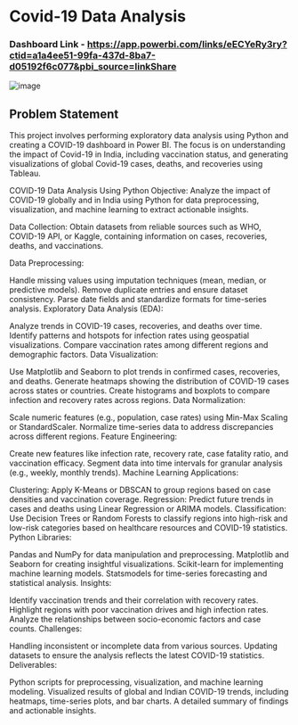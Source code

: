 # Covid-19 Data Analysis
### Dashboard Link - https://app.powerbi.com/links/eECYeRy3ry?ctid=a1a4ee51-99fa-437d-8ba7-d05192f6c077&pbi_source=linkShare

![image](https://github.com/user-attachments/assets/88a62bf7-c43e-4b18-b8f8-10b7f2a25aa3)

## Problem Statement

This project involves performing exploratory data analysis using Python and creating a COVID-19 dashboard in Power BI. The focus is on understanding the impact of Covid-19 in India, including vaccination status, and generating visualizations of global Covid-19 cases, deaths, and recoveries using Tableau.

COVID-19 Data Analysis Using Python
Objective: Analyze the impact of COVID-19 globally and in India using Python for data preprocessing, visualization, and machine learning to extract actionable insights.

Data Collection: Obtain datasets from reliable sources such as WHO, COVID-19 API, or Kaggle, containing information on cases, recoveries, deaths, and vaccinations.

Data Preprocessing:

Handle missing values using imputation techniques (mean, median, or predictive models).
Remove duplicate entries and ensure dataset consistency.
Parse date fields and standardize formats for time-series analysis.
Exploratory Data Analysis (EDA):

Analyze trends in COVID-19 cases, recoveries, and deaths over time.
Identify patterns and hotspots for infection rates using geospatial visualizations.
Compare vaccination rates among different regions and demographic factors.
Data Visualization:

Use Matplotlib and Seaborn to plot trends in confirmed cases, recoveries, and deaths.
Generate heatmaps showing the distribution of COVID-19 cases across states or countries.
Create histograms and boxplots to compare infection and recovery rates across regions.
Data Normalization:

Scale numeric features (e.g., population, case rates) using Min-Max Scaling or StandardScaler.
Normalize time-series data to address discrepancies across different regions.
Feature Engineering:

Create new features like infection rate, recovery rate, case fatality ratio, and vaccination efficacy.
Segment data into time intervals for granular analysis (e.g., weekly, monthly trends).
Machine Learning Applications:

Clustering: Apply K-Means or DBSCAN to group regions based on case densities and vaccination coverage.
Regression: Predict future trends in cases and deaths using Linear Regression or ARIMA models.
Classification: Use Decision Trees or Random Forests to classify regions into high-risk and low-risk categories based on healthcare resources and COVID-19 statistics.
Python Libraries:

Pandas and NumPy for data manipulation and preprocessing.
Matplotlib and Seaborn for creating insightful visualizations.
Scikit-learn for implementing machine learning models.
Statsmodels for time-series forecasting and statistical analysis.
Insights:

Identify vaccination trends and their correlation with recovery rates.
Highlight regions with poor vaccination drives and high infection rates.
Analyze the relationships between socio-economic factors and case counts.
Challenges:

Handling inconsistent or incomplete data from various sources.
Updating datasets to ensure the analysis reflects the latest COVID-19 statistics.
Deliverables:

Python scripts for preprocessing, visualization, and machine learning modeling.
Visualized results of global and Indian COVID-19 trends, including heatmaps, time-series plots, and bar charts.
A detailed summary of findings and actionable insights.

